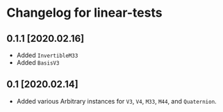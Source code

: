 # Changelog for linear-tests

## 0.1.1 [2020.02.16]
- Added `InvertibleM33`
- Added `BasisV3`

## 0.1 [2020.02.14]
- Added various Arbitrary instances for `V3`, `V4`, `M33`, `M44`, and `Quaternion`.
